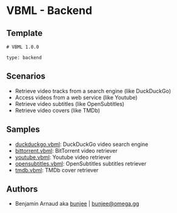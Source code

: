 # VBML - Backend

## Template

```
# VBML 1.0.0

type: backend
```

## Scenarios

- Retrieve video tracks from a search engine (like DuckDuckGo)
- Access videos from a web service (like Youtube)
- Retrieve video subtitles (like OpenSubtitles)
- Retrieve video covers (like TMDb)

## Samples

- [duckduckgo.vbml](https://github.com/omega-gg/backend/blob/master/duckduckgo.vbml): DuckDuckGo video search engine
- [bittorrent.vbml](https://github.com/omega-gg/backend/blob/master/bittorrent.vbml): BitTorrent video retriever
- [youtube.vbml](https://github.com/omega-gg/backend/blob/master/youtube.vbml): Youtube video retriever
- [opensubtitles.vbml](https://github.com/omega-gg/backend/blob/master/opensubtitles.vbml): OpenSubtitles subtitles retriever
- [tmdb.vbml](https://github.com/omega-gg/backend/blob/master/tmdb.vbml): TMDb cover retriever

## Authors

- Benjamin Arnaud aka [bunjee](http://bunjee.me) | <bunjee@omega.gg>
